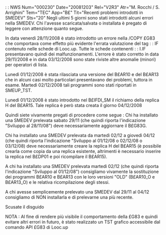  :  : NWS Num="000230" Date="20081203" Rel="V2R3" Atr="M. Rocchi / S. Arrighini" Tem="TEC" App="B£" Tit="Recenti problemi introdotti in SMEDEV" Sts="20"
Negli ultimi 5 giorni sono stati introdotti alcuni errori nella SMEDEV.
Chi l'avesse scaricata/salvata o installata è pregato di leggere con attenzione quanto segue.

In data venerdì 28/11/2008 è stato introdotto un errore nella /COPY £G83 che comportava come effetto
 più evidente l'errata valutazione del tag  :  : IF contenuto nelle schede di Looc.up.
Tutte le schede contenenti  :  : I.IF presentavano quindi dei malfunzionamenti.
L'errore è stato corretto in data 29/11/2008 e in data 03/12/2008 sono state riviste altre anomalie
(minori) per operatori di lista.

Lunedì 01/12/2008 è stata rilasciata una versione del B£AR10 e del B£AR13 che in alcuni casi molto
particolari presentavano dei problemi, tuttora in esame.
Martedì 02/12/2008 tali programmi sono stati riportati in SMEUP_TST.

Lunedì 01/12/2008 è stato introdotto nel B£IFDI_SM il richiamo della replica H del B£AR15.
Tale replica è però stata creata il giorno 04/12/2008

Quindi siete vivamente pregati di procedere come segue : 
Chi ha installato una SMEDEV prelevata sabato 29/11 (che quindi riporta l'indicazione "Sviluppo al
28/11/08") deve necessariamente aggiornare il B£G83G.

Chi ha installato una SMEDEV prelevata da martedì 02/12 a giovedì 04/12 (che quindi riporta l'indicazione "Sviluppo al 01/12/08 o 02/12/08 o 03/12/08) deve necessariamente creare la replica H del B£AR15 (è possibile crearla come copia da una replica esistente, altrimenti è necessario inserire la replica nel B£DP01 e poi ricompilare il B£AR15).

A chi ha installato una SMEDEV prelevata martedì 02/12 (che quindi riporta l'indicazione "Sviluppo
al 01/12/08") consigliamo vivamente la sostituzione dei programmi B£AR10 e B£AR13 con le loro versioni "OLD" (B£AR10_O e B£AR13_O) e le relativa ricompilazione degli stessi.

A chi avesse semplicemente prelevato una SMEDEV dal 29/11 al 04/12 consigliamo di NON installarla e di prelevarne una più recente.

Scusate il disguido

NOTA : 
Al fine di rendere più visibile il comportamento della £G83 e quindi evitare altri errori in futuro,
 è stato realizzato un TST grafico accessibile dal comando API £G83 di Looc.up 